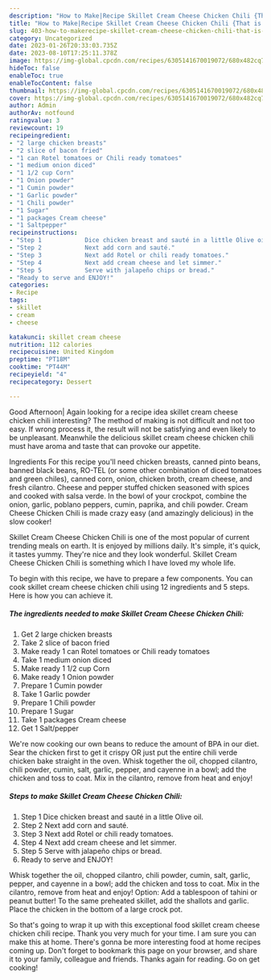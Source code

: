```yaml
---
description: "How to Make|Recipe Skillet Cream Cheese Chicken Chili {That is Special"
title: "How to Make|Recipe Skillet Cream Cheese Chicken Chili {That is Special"
slug: 403-how-to-makerecipe-skillet-cream-cheese-chicken-chili-that-is-special
category: Uncategorized
date: 2023-01-26T20:33:03.735Z
date: 2023-08-10T17:25:11.378Z
image: https://img-global.cpcdn.com/recipes/6305141670019072/680x482cq70/skillet-cream-cheese-chicken-chili-recipe-main-photo.jpg
hideToc: false
enableToc: true
enableTocContent: false
thumbnail: https://img-global.cpcdn.com/recipes/6305141670019072/680x482cq70/skillet-cream-cheese-chicken-chili-recipe-main-photo.jpg
cover: https://img-global.cpcdn.com/recipes/6305141670019072/680x482cq70/skillet-cream-cheese-chicken-chili-recipe-main-photo.jpg
author: Admin
authorAv: notfound
ratingvalue: 3
reviewcount: 19
recipeingredient:
- "2 large chicken breasts"
- "2 slice of bacon fried"
- "1 can Rotel tomatoes or Chili ready tomatoes"
- "1 medium onion diced"
- "1 1/2 cup Corn"
- "1 Onion powder"
- "1 Cumin powder"
- "1 Garlic powder"
- "1 Chili powder"
- "1 Sugar"
- "1 packages Cream cheese"
- "1 Saltpepper"
recipeinstructions:
- "Step 1            Dice chicken breast and sauté in a little Olive oil."
- "Step 2            Next add corn and sauté."
- "Step 3            Next add Rotel or chili ready tomatoes."
- "Step 4            Next add cream cheese and let simmer."
- "Step 5            Serve with jalapeño chips or bread."
- "Ready to serve and ENJOY!"
categories:
- Recipe
tags:
- skillet
- cream
- cheese

katakunci: skillet cream cheese 
nutrition: 112 calories
recipecuisine: United Kingdom
preptime: "PT18M"
cooktime: "PT44M"
recipeyield: "4"
recipecategory: Dessert

---
```



Good Afternoon| Again looking for a recipe idea skillet cream cheese chicken chili interesting? The method of making is not difficult and not too easy. If wrong process it, the result will not be satisfying and even likely to be unpleasant. Meanwhile the delicious skillet cream cheese chicken chili must have aroma and taste that can provoke our appetite.





Ingredients For this recipe you&#39;ll need chicken breasts, canned pinto beans, banned black beans, RO-TEL (or some other combination of diced tomatoes and green chiles), canned corn, onion, chicken broth, cream cheese, and fresh cilantro. Cheese and pepper stuffed chicken seasoned with spices and cooked with salsa verde. In the bowl of your crockpot, combine the onion, garlic, poblano peppers, cumin, paprika, and chili powder. Cream Cheese Chicken Chili is made crazy easy (and amazingly delicious) in the slow cooker!

Skillet Cream Cheese Chicken Chili is one of the most popular of current trending meals on earth. It is enjoyed by millions daily. It's simple, it's quick, it tastes yummy. They're nice and they look wonderful. Skillet Cream Cheese Chicken Chili is something which I have loved my whole life.


To begin with this recipe, we have to prepare a few components. You can cook skillet cream cheese chicken chili using 12 ingredients and 5 steps. Here is how you can achieve it.

<!--inarticleads1-->

##### The ingredients needed to make Skillet Cream Cheese Chicken Chili:

1. Get 2 large chicken breasts
1. Take 2 slice of bacon fried
1. Make ready 1 can Rotel tomatoes or Chili ready tomatoes
1. Take 1 medium onion diced
1. Make ready 1 1/2 cup Corn
1. Make ready 1 Onion powder
1. Prepare 1 Cumin powder
1. Take 1 Garlic powder
1. Prepare 1 Chili powder
1. Prepare 1 Sugar
1. Take 1 packages Cream cheese
1. Get 1 Salt/pepper


We&#39;re now cooking our own beans to reduce the amount of BPA in our diet. Sear the chicken first to get it crispy OR just put the entire chili verde chicken bake straight in the oven. Whisk together the oil, chopped cilantro, chili powder, cumin, salt, garlic, pepper, and cayenne in a bowl; add the chicken and toss to coat. Mix in the cilantro, remove from heat and enjoy! 

<!--inarticleads2-->

##### Steps to make Skillet Cream Cheese Chicken Chili:

1. Step 1            Dice chicken breast and sauté in a little Olive oil.
1. Step 2            Next add corn and sauté.
1. Step 3            Next add Rotel or chili ready tomatoes.
1. Step 4            Next add cream cheese and let simmer.
1. Step 5            Serve with jalapeño chips or bread.
1. Ready to serve and ENJOY!

Whisk together the oil, chopped cilantro, chili powder, cumin, salt, garlic, pepper, and cayenne in a bowl; add the chicken and toss to coat. Mix in the cilantro, remove from heat and enjoy! Option: Add a tablespoon of tahini or peanut butter! To the same preheated skillet, add the shallots and garlic. Place the chicken in the bottom of a large crock pot. 

So that's going to wrap it up with this exceptional food skillet cream cheese chicken chili recipe. Thank you very much for your time. I am sure you can make this at home. There's gonna be more interesting food at home recipes coming up. Don't forget to bookmark this page on your browser, and share it to your family, colleague and friends. Thanks again for reading. Go on get cooking!
